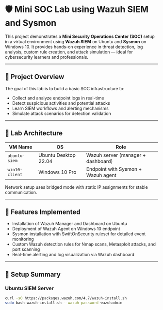 # 🛡️ Mini SOC Lab using Wazuh SIEM and Sysmon

This project demonstrates a **Mini Security Operations Center (SOC)** setup in a virtual environment using **Wazuh SIEM** on Ubuntu and **Sysmon** on Windows 10. It provides hands-on experience in threat detection, log analysis, custom rule creation, and attack simulation — ideal for cybersecurity learners and professionals.

---

## 📌 Project Overview

The goal of this lab is to build a basic SOC infrastructure to:

- Collect and analyze endpoint logs in real-time
- Detect suspicious activities and potential attacks
- Learn SIEM workflows and alerting mechanisms
- Simulate attack scenarios for detection validation

---

## 🧱 Lab Architecture

| VM Name       | OS                  | Role                                   |
|---------------|---------------------|--------------------------------------|
| `ubuntu-siem` | Ubuntu Desktop 22.04| Wazuh server (manager + dashboard)    |
| `win10-client`| Windows 10 Pro      | Endpoint with Sysmon + Wazuh agent    |

Network setup uses bridged mode with static IP assignments for stable communication.

---

## 🚀 Features Implemented

- Installation of Wazuh Manager and Dashboard on Ubuntu
- Deployment of Wazuh Agent on Windows 10 endpoint
- Sysmon installation with SwiftOnSecurity ruleset for detailed event monitoring
- Custom Wazuh detection rules for Nmap scans, Metasploit attacks, and port scanning
- Real-time alerting and log visualization via Wazuh dashboard

---

## 🔧 Setup Summary

### Ubuntu SIEM Server
```bash
curl -sO https://packages.wazuh.com/4.7/wazuh-install.sh
sudo bash wazuh-install.sh --wazuh-password wazuhadmin
